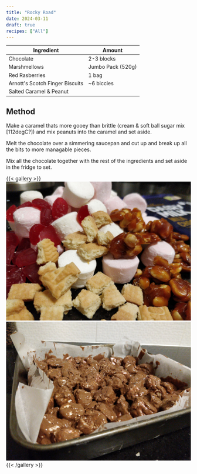 ```yaml
---
title: "Rocky Road"
date: 2024-03-11
draft: true
recipes: ["All"]
---
```


| Ingredient  | Amount |
| ----- | ---- |
| Chocolate | 2-3 blocks |
| Marshmellows | Jumbo Pack (520g) |
| Red Rasberries | 1 bag |
| Arnott's Scotch Finger Biscuits | ~6 biccies |
| Salted Caramel & Peanut |  |

## Method

Make a caramel thats more gooey than brittle (cream & soft ball sugar mix [112degC?]) and mix peanuts into the caramel and set aside.

Melt the chocolate over a simmering saucepan and cut up and break up all the bits to more managable pieces.

Mix all the chocolate together with the rest of the ingredients and set aside in the fridge to set.

{{< gallery >}}
  <img src="gallery/1.jpg" class="grid-w33" />
  <img src="gallery/2.jpg" class="grid-w33" />
{{< /gallery >}}